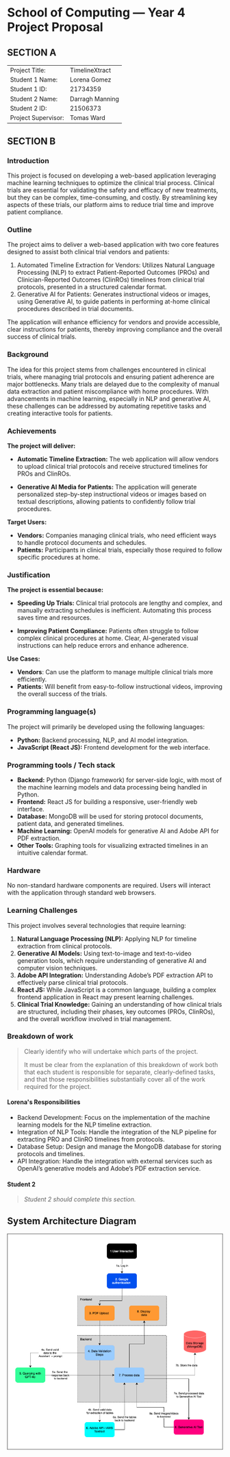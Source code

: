 # School of Computing &mdash; Year 4 Project Proposal

## SECTION A

|                     |                         |
|---------------------|-------------------------|
|Project Title:       | TimelineXtract          |
|Student 1 Name:      | Lorena Gomez            |
|Student 1 ID:        | 21734359                |
|Student 2 Name:      | Darragh Manning         |
|Student 2 ID:        | 21506373                |
|Project Supervisor:  | Tomas Ward              |


## SECTION B

### Introduction

This project is focused on developing a web-based application leveraging machine learning techniques to optimize the clinical trial process. Clinical trials are essential for validating the safety and efficacy of new treatments, but they can be complex, time-consuming, and costly. By streamlining key aspects of these trials, our platform aims to reduce trial time and improve patient compliance.

### Outline

The project aims to deliver a web-based application with two core features designed to assist both clinical trial vendors and patients:

1. Automated Timeline Extraction for Vendors: Utilizes Natural Language Processing (NLP) to extract Patient-Reported Outcomes (PROs) and Clinician-Reported Outcomes (ClinROs) timelines from clinical trial protocols, presented in a structured calendar format.
1. Generative AI for Patients: Generates instructional videos or images, using Generative AI, to guide patients in performing at-home clinical procedures described in trial documents.


The application will enhance efficiency for vendors and provide accessible, clear instructions for patients, thereby improving compliance and the overall success of clinical trials.

### Background

The idea for this project stems from challenges encountered in clinical trials, where managing trial protocols and ensuring patient adherence are major bottlenecks. Many trials are delayed due to the complexity of manual data extraction and patient miscompliance with home procedures. With advancements in machine learning, especially in NLP and generative AI, these challenges can be addressed by automating repetitive tasks and creating interactive tools for patients.

### Achievements

**The project will deliver:**

- **Automatic Timeline Extraction:** The web application will allow vendors to upload clinical trial protocols and receive structured timelines for PROs and ClinROs.

- **Generative AI Media for Patients:** The application will generate personalized step-by-step instructional videos or images based on textual descriptions, allowing patients to confidently follow trial procedures.

**Target Users:**

- **Vendors:** Companies managing clinical trials, who need efficient ways to handle protocol documents and schedules.
- **Patients:** Participants in clinical trials, especially those required to follow specific procedures at home.

### Justification

**The project is essential because:**

- **Speeding Up Trials:** Clinical trial protocols are lengthy and complex, and manually extracting schedules is inefficient. Automating this process saves time and resources.

- **Improving Patient Compliance:** Patients often struggle to follow complex clinical procedures at home. Clear, AI-generated visual instructions can help reduce errors and enhance adherence.

**Use Cases:**

- **Vendors**: Can use the platform to manage multiple clinical trials more efficiently.
- **Patients**: Will benefit from easy-to-follow instructional videos, improving the overall success of the trials.

### Programming language(s)

The project will primarily be developed using the following languages:

- **Python:** Backend processing, NLP, and AI model integration.
- **JavaScript (React JS):** Frontend development for the web interface.

### Programming tools / Tech stack

- **Backend:** Python (Django framework) for server-side logic, with most of the machine learning models and data processing being handled in Python.
- **Frontend:** React JS for building a responsive, user-friendly web interface.
- **Database:** MongoDB will be used for storing protocol documents, patient data, and generated timelines.
- **Machine Learning:** OpenAI models for generative AI and Adobe API for PDF extraction.
- **Other Tools:** Graphing tools for visualizing extracted timelines in an intuitive calendar format.

### Hardware

No non-standard hardware components are required. Users will interact with the application through standard web browsers.

### Learning Challenges

This project involves several technologies that require learning:

1. **Natural Language Processing (NLP):** Applying NLP for timeline extraction from clinical protocols.
2. **Generative AI Models:** Using text-to-image and text-to-video generation tools, which require understanding of generative AI and computer vision techniques.
3. **Adobe API Integration:** Understanding Adobe’s PDF extraction API to effectively parse clinical trial protocols.
4. **React JS:** While JavaScript is a common language, building a complex frontend application in React may present learning challenges.
5. **Clinical Trial Knowledge:** Gaining an understanding of how clinical trials are structured, including their phases, key outcomes (PROs, ClinROs), and the overall workflow involved in trial management.

### Breakdown of work

> Clearly identify who will undertake which parts of the project.
>
> It must be clear from the explanation of this breakdown of work both that each student is responsible for
> separate, clearly-defined tasks, and that those responsibilities substantially cover all of the work required
> for the project.

#### Lorena's Responsibilities

- Backend Development: Focus on the implementation of the machine learning models for the NLP timeline extraction.
- Integration of NLP Tools: Handle the integration of the NLP pipeline for extracting PRO and ClinRO timelines from protocols.
- Database Setup: Design and manage the MongoDB database for storing protocols and timelines.
- API Integration: Handle the integration with external services such as OpenAI’s generative models and Adobe’s PDF extraction service.

#### Student 2

> *Student 2 should complete this section.*

## System Architecture Diagram

<p align="center">
  <img src="./res/final_project_diagram-10.png" width="600px">
</p>

